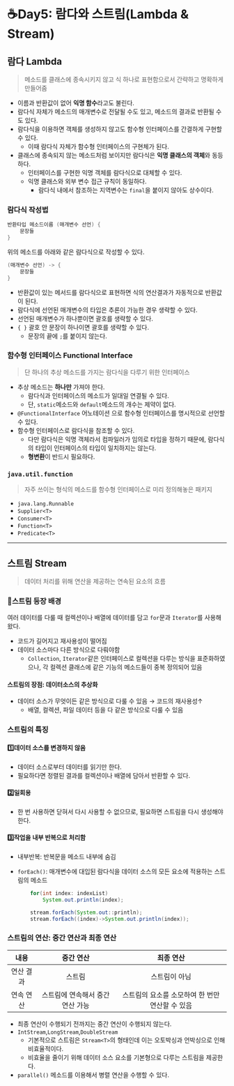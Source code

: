 # ☕Day5: 람다와 스트림(Lambda & Stream)
## 람다 Lambda
> 메소드를 클래스에 종속시키지 않고 식 하나로 표현함으로서 간략하고 명확하게 만들어줌  
- 이름과 반환값이 없어 **익명 함수**라고도 불린다.
- 람다식 자체가 메소드의 매개변수로 전달될 수도 있고, 메소드의 결과로 반환될 수도 있다.
- 람다식을 이용하면 객체를 생성하지 않고도 함수형 인터페이스를 간결하게 구현할 수 있다.
  - 이때 람다식 자체가 함수형 인터페이스의 구현체가 된다.
- 클래스에 종속되지 않는 메소드처럼 보이지만 람다식은 **익명 클래스의 객체**와 동등하다.
  - 인터페이스를 구현한 익명 객체를 람다식으로 대체할 수 있다.
  - 익명 클래스와 외부 변수 접근 규칙이 동일하다.
    - 람다식 내에서 참조하는 지역변수는 `final`을 붙이지 않아도 상수이다.

### 람다식 작성법
```java
반환타입 메소드이름 (매개변수 선언) {
    문장들
}
```
위의 메소드를 아래와 같은 람다식으로 작성할 수 있다.
```java
(매개변수 선언) -> {
    문장들
}
```
- 반환값이 있는 메서드를 람다식으로 표현하면 식의 연산결과가 자동적으로 반환값이 된다.
- 람다식에 선언된 매개변수의 타입은 추론이 가능한 경우 생략할 수 있다.
- 선언된 매개변수가 하나뿐이면 괄호를 생략할 수 있다.
- `{ }` 괄호 안 문장이 하나이면 괄호를 생략할 수 있다.
  - 문장의 끝에 `;`를 붙이지 않는다.
### 함수형 인터페이스 Functional Interface
> 단 하나의 추상 메소드를 가지는 람다식을 다루기 위한 인터페이스
- 추상 메소드는 **하나만** 가져야 한다.
    - 람다식과 인터페이스의 메소드가 일대일 연결될 수 있다.
    - 단, `static`메소드와 `default`메소드의 개수는 제약이 없다.
- `@FunctionalInterface` 어노테이션 으로 함수형 인터페이스를 명시적으로 선언할 수 있다.
- 함수형 인터페이스로 람다식을 참조할 수 있다.
  - 다만 람다식은 익명 객체라서 컴파일러가 임의로 타입을 정하기 때문에, 람다식의 타입이 인터페이스의 타입이 일치하지는 않는다.
  - **형변환**이 반드시 필요하다.
### `java.util.function`
> 자주 쓰이는 형식의 메소드를 함수형 인터페이스로 미리 정의해놓은 패키지
- `java.lang.Runnable`
- `Supplier<T>`
- `Consumer<T>`
- `Function<T>`
- `Predicate<T>`
---
## 스트림 Stream
> 데이터 처리를 위해 연산을 제공하는 연속된 요소의 흐름
### 🤔스트림 등장 배경
여러 데이터를 다룰 때 컬렉션이나 배열에 데이터를 담고 `for`문과 `Iterator`를 사용해왔다.
  - 코드가 길어지고 재사용성이 떨어짐
  - 데이터 소스마다 다른 방식으로 다뤄야함
    - `Collection`, `Iterator`같은 인터페이스로 컬렉션을 다루는 방식을 표준화하였으나, 각 컬렉션 클래스에 같은 기능의 메소드들이 중복 정의되어 있음
#### 스트림의 장점: 데이터소스의 추상화
  - 데이터 소스가 무엇이든 같은 방식으로 다룰 수 있음 → 코드의 재사용성↑
    - 배열, 컬렉션, 파일 데이터 등을 다 같은 방식으로 다룰 수 있음
### 스트림의 특징
#### 1️⃣데이터 소스를 변경하지 않음
- 데이터 소스로부터 데이터를 읽기만 한다.
- 필요하다면 정렬된 결과를 컬렉션이나 배열에 담아서 반환할 수 있다.
#### 2️⃣일회용
- 한 번 사용하면 닫혀서 다시 사용할 수 없으므로, 필요하면 스트림을 다시 생성해야 한다.
#### 3️⃣작업을 내부 반복으로 처리함
- 내부반복: 반복문을 메소드 내부에 숨김
- `forEach()`: 매개변수에 대입된 람다식을 데이터 소스의 모든 요소에 적용하는 스트림의 메소드
    ```java
        for(int index: indexList)
            System.out.println(index);
    ```
  
    ```java
        stream.forEach(System.out::println);
        stream.forEach((index)->System.out.println(index));
    ```
### 스트림의 연산: 중간 연산과 최종 연산
|내용|중간 연산|            최종 연산            |
|:----:|:-----:|:---------------------------:|
|연산 결과|스트림|           스트림이 아님           |
연속 연산|스트림에 연속해서 중간 연산 가능| 스트림의 요소를 소모하여 한 번만 연산할 수 있음 |
- 최종 연산이 수행되기 전까지는 중간 연산이 수행되지 않는다.
- `IntStream`,`LongStream`,`DoubleStream`
  - 기본적으로 스트림은 `Stream<T>`의 형태인데 이는 오토박싱과 언박싱으로 인해 비효율적이다.
  - 비효율을 줄이기 위해 데이터 소스 요소를 기본형으로 다루는 스트림을 제공한다.
- `parallel()` 메소드를 이용해서 병렬 연산을 수행할 수 있다.
